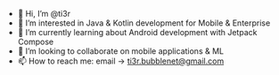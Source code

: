- 👋 Hi, I’m @ti3r
- 👀 I’m interested in Java & Kotlin development for Mobile & Enterprise
- 🌱 I’m currently learning about Android development with Jetpack Compose
- 💞️ I’m looking to collaborate on mobile applications & ML
- 📫 How to reach me: email -> [ti3r.bubblenet@gmail.com](mailto:ti3r.bubblenet@gmail.com)

<!---
ti3r/ti3r is a ✨ special ✨ repository because its `README.md` (this file) appears on your GitHub profile.
You can click the Preview link to take a look at your changes.
--->
